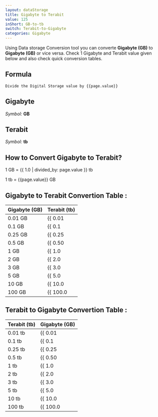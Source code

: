 ```yaml
---
layout: dataStorage
title: Gigabyte to Terabit
value: 125
inShort: GB-to-tb
switch: Terabit-to-Gigabyte
categories: Gigabyte
---
```


Using Data storage Conversion tool you can converte **Gigabyte (GB)** to **Gigabyte (GB)** or vice versa. Check 1 Gigabyte and Terabit value given below and also check quick conversion tables.

## Formula
`Divide the Digital Storage value by {{page.value}}`

## Gigabyte
*Symbol:* **GB**

## Terabit
*Symbol:* **tb**

## How to Convert Gigabyte to Terabit?

1 GB = {{ 1.0 | divided_by: page.value }} tb

1 tb = {{page.value}} GB


## Gigabyte to Terabit Convertion Table :

| Gigabyte (GB) | Terabit (tb) |
| ---- | ---- |
| 0.01 GB | {{ 0.01 | divided_by: page.value }} tb |
| 0.1 GB | {{ 0.1 | divided_by: page.value }} tb |
| 0.25 GB | {{ 0.25 | divided_by: page.value }} tb |
| 0.5 GB | {{ 0.50 | divided_by: page.value }} tb |
| 1 GB | {{ 1.0 | divided_by: page.value }} tb |
| 2 GB | {{ 2.0 | divided_by: page.value }} tb |
| 3 GB | {{ 3.0 | divided_by: page.value }} tb |
| 5 GB | {{ 5.0 | divided_by: page.value }} tb |
| 10 GB | {{ 10.0 | divided_by: page.value }} tb |
| 100 GB | {{ 100.0 | divided_by: page.value }} tb |

## Terabit to Gigabyte Convertion Table :

| Terabit (tb) | Gigabyte (GB) |
| ---- | ---- |
| 0.01 tb | {{ 0.01 | times: page.value }} GB |
| 0.1 tb | {{ 0.1 | times: page.value }} GB |
| 0.25 tb | {{ 0.25 | times: page.value }} GB |
| 0.5 tb | {{ 0.50 | times: page.value }} GB |
| 1 tb | {{ 1.0 | times: page.value }} GB |
| 2 tb | {{ 2.0 | times: page.value }} GB |
| 3 tb | {{ 3.0 | times: page.value }} GB |
| 5 tb | {{ 5.0 | times: page.value }} GB |
| 10 tb | {{ 10.0 | times: page.value }} GB |
| 100 tb | {{ 100.0 | times: page.value }} GB |


<script>
document.getElementById('selectInput')[12].selected = true
document.getElementById('selectOutput')[14].selected = true
</script>
